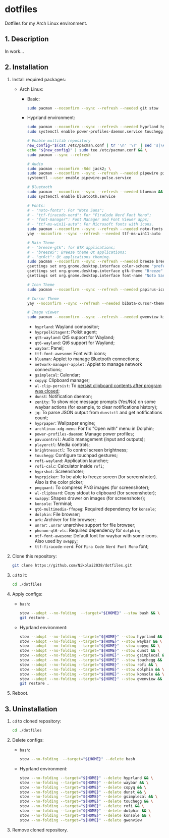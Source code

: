 # dotfiles

Dotfiles for my Arch Linux environment.

## 1. Description

In work...

## 2. Installation

1. Install required packages:

    - Arch Linux:

        - Basic:

            ```sh
            sudo pacman --noconfirm --sync --refresh --needed git stow
            ```

        - Hyprland environment:

            ```sh
            sudo pacman --noconfirm --sync --refresh --needed hyprland hyprpolkitagent qt5-wayland qt6-wayland waybar ttf-font-awesome network-manager-applet gsimplecal copyq wl-clip-persist dunst zenity jq hyprpaper archlinux-xdg-menu power-profiles-daemon pavucontrol playerctl brightnessctl touchegg rofi-wayland rofi-calc hyprshot hyprpicker pngquant wl-clipboard swappy konsole qt6-multimedia-ffmpeg dolphin ark unrar phonon-qt6-vlc && \
            sudo systemctl enable power-profiles-daemon.service touchegg.service

            # Enable multilib repository
            new_config="$(cat /etc/pacman.conf | tr '\n' '\r' | sed 's|\#\[multilib\]\r\#Include|[multilib]\rInclude|' | tr '\r' '\n')" && \
            echo "${new_config}" | sudo tee /etc/pacman.conf && \
            sudo pacman --sync --refresh

            # Audio
            sudo pacman --noconfirm -Rdd jack2; \
            sudo pacman --noconfirm --sync --refresh --needed pipewire pipewire-audio lib32-pipewire pipewire-docs wireplumber wireplumber-docs pipewire-pulse pipewire-alsa pipewire-jack lib32-pipewire-jack && \
            systemctl --user enable pipewire-pulse.service

            # Bluetooth
            sudo pacman --noconfirm --sync --refresh --needed blueman && \
            sudo systemctl enable bluetooth.service

            # Fonts:
            # - "noto-fonts": For "Noto Sans";
            # - "ttf-firacode-nerd": For "FiraCode Nerd Font Mono";
            # - "font-manager": Font Manager and Font Viewer apps;
            # - "ttf-ms-win11-auto": For Microsoft fonts with icons.
            sudo pacman --noconfirm --sync --refresh --needed noto-fonts ttf-firacode-nerd font-manager && \
            yay --noconfirm --sync --refresh --needed ttf-ms-win11-auto

            # Main Theme
            # - "breeze-gtk": for GTK applications;
            # - "breeze5": Breeze theme Qt applications;
            # - "qt6ct": Qt applications theming.
            sudo pacman --noconfirm --sync --refresh --needed breeze breeze-gtk breeze5 gtk3 gtk4 qt6ct xdg-desktop-portal-hyprland xdg-desktop-portal-gtk && \
            gsettings set org.gnome.desktop.interface color-scheme "prefer-dark" && \
            gsettings set org.gnome.desktop.interface gtk-theme "Breeze" && \
            gsettings set org.gnome.desktop.interface font-name "Noto Sans 10"

            # Icon Theme
            sudo pacman --noconfirm --sync --refresh --needed papirus-icon-theme

            # Cursor Theme
            yay --noconfirm --sync --refresh --needed bibata-cursor-theme-bin

            # Image viewer
            sudo pacman --noconfirm --sync --refresh --needed gwenview kimageformats jxrlib libheif qt6-imageformats
            ```

            - `hyprland`: Wayland compositor;
            - `hyprpolkitagent`: Polkit agent;
            - `qt5-wayland`: Qt5 support for Wayland;
            - `qt6-wayland`: Qt6 support for Wayland;
            - `waybar`: Panel;
            - `ttf-font-awesome`: Font with icons;
            - `blueman`: Applet to manage Bluetooth connections;
            - `network-manager-applet`: Applet to manage network connections;
            - `gsimplecal`: Calendar;
            - `copyq`: Clipboard manager;
            - `wl-clip-persist`: To [persist clipboard contents after program was closed](https://wiki.hyprland.org/Useful-Utilities/Clipboard-Managers/);
            - `dunst`: Notification daemon;
            - `zenity`: To show nice message prompts (Yes/No) on some waybar actions (for example, to clear notifications history);
            - `jq`: To parse JSON output from `dunstctl` and get notifications count;
            - `hyprpaper`: Wallpaper engine;
            - `archlinux-xdg-menu`: For fix "Open with" menu in Dolphin;
            - `power-profiles-daemon`: Manage power profiles;
            - `pavucontrol`: Audio management (input and outputs);
            - `playerctl`: Media controls;
            - `brightnessctl`: To control screen brightness;
            - `touchegg`: Configure touchpad gestures;
            - `rofi-wayland`: Application launcher;
            - `rofi-calc`: Calculator inside `rofi`;
            - `hyprshot`: Screenshoter;
            - `hyprpicker`: To be able to freeze screen (for screenshoter). Also is the color picker;
            - `pngquant`: To compress PNG images (for screenshoter);
            - `wl-clipboard`: Copy stdout to clipboard (for screenshoter);
            - `swappy`: Shapes drawer on images (for screenshoter);
            - `konsole`: Terminal;
            - `qt6-multimedia-ffmpeg`: Required dependency for `konsole`;
            - `dolphin`: File browser;
            - `ark`: Archiver for file browser;
            - `unrar`: `.unrar` unarchive support for file browser;
            - `phonon-qt6-vlc`: Required dependency for `dolphin`;
            - `otf-font-awesome`: Default font for waybar with some icons. Also used by `swappy`;
            - `ttf-firacode-nerd`: For `Fira Code Nerd Font Mono` font;

2. Clone this repository:

    ```sh
    git clone https://github.com/Nikolai2038/dotfiles.git
    ```

3. `cd` to it:

    ```sh
    cd ./dotfiles
    ```

4. Apply configs:

    - `bash`:

        ```sh
        stow --adopt --no-folding  --target="${HOME}" --stow bash && \
        git restore .
        ```

    - Hyprland environment:

        ```sh
        stow --adopt --no-folding --target="${HOME}" --stow hyprland && \
        stow --adopt --no-folding --target="${HOME}" --stow waybar && \
        stow --adopt --no-folding --target="${HOME}" --stow copyq && \
        stow --adopt --no-folding --target="${HOME}" --stow dunst && \
        stow --adopt --no-folding --target="${HOME}" --stow gsimplecal && \
        stow --adopt --no-folding --target="${HOME}" --stow touchegg && \
        stow --adopt --no-folding --target="${HOME}" --stow rofi && \
        stow --adopt --no-folding --target="${HOME}" --stow dolphin && \
        stow --adopt --no-folding --target="${HOME}" --stow konsole && \
        stow --adopt --no-folding --target="${HOME}" --stow gwenview && \
        git restore .
        ```

5. Reboot.

## 3. Uninstallation

1. `cd` to cloned repository:

    ```sh
    cd ./dotfiles
    ```

2. Delete configs:

    - `bash`:

        ```sh
        stow --no-folding  --target="${HOME}" --delete bash
        ```

    - Hyprland environment:

        ```sh
        stow --no-folding --target="${HOME}" --delete hyprland && \
        stow --no-folding --target="${HOME}" --delete waybar && \
        stow --no-folding --target="${HOME}" --delete copyq && \
        stow --no-folding --target="${HOME}" --delete dunst && \
        stow --no-folding --target="${HOME}" --delete gsimplecal && \
        stow --no-folding --target="${HOME}" --delete touchegg && \
        stow --no-folding --target="${HOME}" --delete rofi && \
        stow --no-folding --target="${HOME}" --delete dolphin && \
        stow --no-folding --target="${HOME}" --delete konsole && \
        stow --no-folding --target="${HOME}" --delete gwenview
        ```

3. Remove cloned repository.
